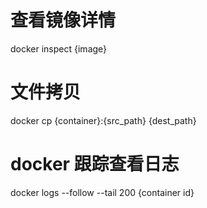 # 查看镜像详情
docker inspect {image}

# 文件拷贝
docker cp {container}:{src_path} {dest_path}

# docker 跟踪查看日志
docker logs --follow --tail 200 {container id}